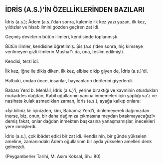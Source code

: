 ## İDRİS (A.S.)'İN ÖZELLİKLERİNDEN BAZILARI

İdris (a.s.); Âdem (a.s.)'dan sonra, kalemle ilk kez yazı yazan, ilk kez, yıldızlar ve hisab ilmini gözden geçiren zat idi.

Geçmiş devirlerin bütün ilimleri, kendisin­de toplanmıştı.

Bütün ilimler, kendisine öğretilmiş. Şis (a.s.)'den sonra, hiç kimseye verilmeyen gizli ilimlerin Mushaf'ı da, ona, teslim edilmişti.

Kendisi, terzi idi.

İlk kez, iğne ile dikiş diken, ilk kez, elbise dikip giyen de, İdris (a.s.)'di.

Halbuki, ondan önce, insanlar, hayvanların derilerini giyerlerdi.

Babası Yerd b. Mehlâil, İdris (a.s.)'i, yerine bıraktığı ve kavminin oturdukları mukaddes dağdan, Kabil oğullarının yanına inmemeleri için yaptığı va'z ve nasihata kulak asmadıkları zaman, İdris (a.s.), ayağa kalkıp onlara:

«İyi biliniz ki: içinizden, kim, Babamız Yerd'i, dinlemeyerek dağımızdan inerse, biz, onun, bir daha dağımıza çıkmasına meydan bırakmayaca­ğız!» demiş fakat, onlar dağdan inmekten başkasına yanaşmamışlar, inecekleri yere inmişler­di.

İdris (a.s.), çok ibâdet edici bir zat idi. Kendisinin, bir günde yükselen ameline, za­manındaki Âdem oğullarının bir ayda yükselen amelleri denk gelmezdi.

(Peygamberler Tarihi, M. Asım Köksal, Sh.: 80)
